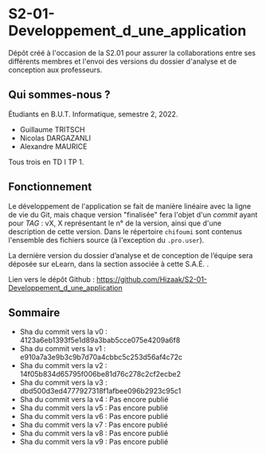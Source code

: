 # S2-01-Developpement_d_une_application
Dépôt créé à l'occasion de la S2.01 pour assurer la collaborations entre ses différents membres et l'envoi des versions du dossier d'analyse et de conception aux professeurs.

## Qui sommes-nous ?

Étudiants en B.U.T. Informatique, semestre 2, 2022.

- Guillaume TRITSCH
- Nicolas DARGAZANLI
- Alexandre MAURICE

Tous trois en TD I TP 1.

## Fonctionnement

Le développement de l'application se fait de manière linéaire avec la ligne de vie du Git, mais chaque version "finalisée" fera l'objet d'un *commit* ayant pour *TAG* : 
vX, X représentant le n° de la version, ainsi que d'une description de cette version.
 Dans le répertoire ```chifoumi``` sont contenus l'ensemble des fichiers source (à l'exception du ``.pro.user``).
 
La dernière version du dossier d’analyse et de conception de l’équipe sera déposée sur eLearn, dans la section associée à cette S.A.É. .

Lien vers le dépôt Github : https://github.com/Hizaak/S2-01-Developpement_d_une_application

## Sommaire
- Sha du commit vers la v0 : 4123a6eb1393f5e1d89a3bab5cce075e4209a6f8
- Sha du commit vers la v1 : e910a7a3e9b3c9b7d70a4cbbc5c253d56af4c72c
- Sha du commit vers la v2 : 14f05b834d65795f006be81d76c278c2cf2ecbe2
- Sha du commit vers la v3 : dbd500d3ed4777927318f1afbee096b2923c95c1
- Sha du commit vers la v4 : Pas encore publié
- Sha du commit vers la v5 : Pas encore publié
- Sha du commit vers la v6 : Pas encore publié
- Sha du commit vers la v7 : Pas encore publié
- Sha du commit vers la v8 : Pas encore publié
- Sha du commit vers la v9 : Pas encore publié
